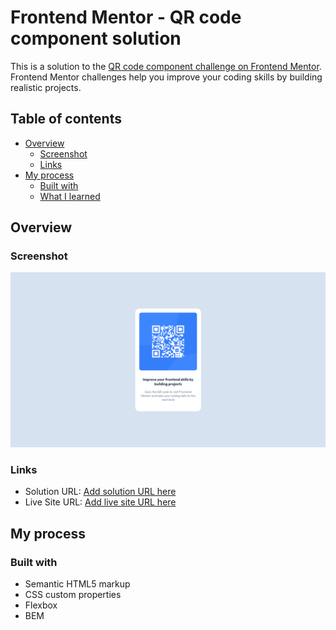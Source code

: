 # Frontend Mentor - QR code component solution

This is a solution to the [QR code component challenge on Frontend Mentor](https://www.frontendmentor.io/challenges/qr-code-component-iux_sIO_H). Frontend Mentor challenges help you improve your coding skills by building realistic projects. 

## Table of contents

- [Overview](#overview)
  - [Screenshot](#screenshot)
  - [Links](#links)
- [My process](#my-process)
  - [Built with](#built-with)
  - [What I learned](#what-i-learned)
 

## Overview

### Screenshot

![](./screenshot.png)



### Links

- Solution URL: [Add solution URL here](https://www.frontendmentor.io/solutions/qr-card-made-with-a-bem-block-SkO_WvnBq)
- Live Site URL: [Add live site URL here](https://godm0de.github.io/qr-component/)

## My process

### Built with

- Semantic HTML5 markup
- CSS custom properties
- Flexbox
- BEM
